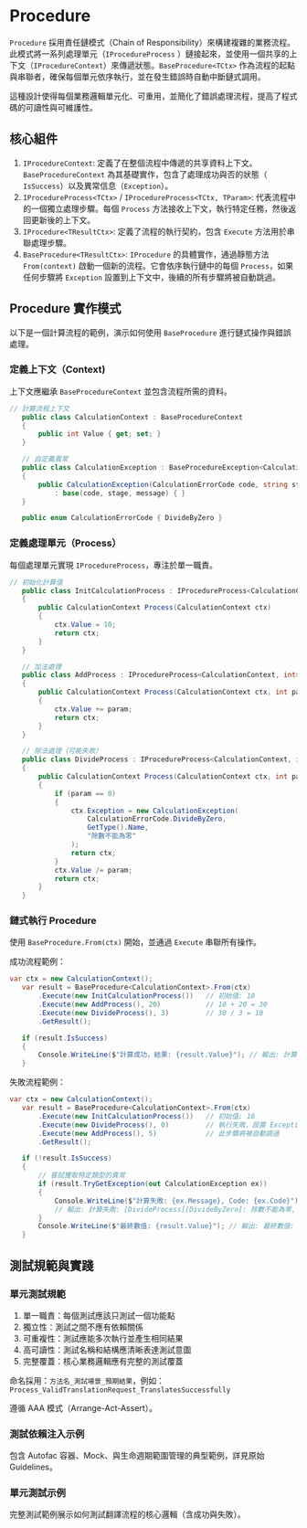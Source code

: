 # Procedure

`Procedure` 採用責任鏈模式（Chain of Responsibility）來構建複雜的業務流程。此模式將一系列處理單元（`IProcedureProcess`
）鏈接起來，並使用一個共享的上下文（`IProcedureContext`）來傳遞狀態。`BaseProcedure<TCtx>`
作為流程的起點與串聯者，確保每個單元依序執行，並在發生錯誤時自動中斷鏈式調用。

這種設計使得每個業務邏輯單元化、可重用，並簡化了錯誤處理流程，提高了程式碼的可讀性與可維護性。

## 核心組件

1. `IProcedureContext`: 定義了在整個流程中傳遞的共享資料上下文。`BaseProcedureContext` 為其基礎實作，包含了處理成功與否的狀態（
   `IsSuccess`）以及異常信息（`Exception`）。
2. `IProcedureProcess<TCtx>` / `IProcedureProcess<TCtx, TParam>`: 代表流程中的一個獨立處理步驟。每個 `Process`
   方法接收上下文，執行特定任務，然後返回更新後的上下文。
3. `IProcedure<TResultCtx>`: 定義了流程的執行契約，包含 `Execute` 方法用於串聯處理步驟。
4. `BaseProcedure<TResultCtx>`: `IProcedure` 的具體實作，通過靜態方法 `From(context)` 啟動一個新的流程。它會依序執行鏈中的每個
   `Process`，如果任何步驟將 `Exception` 設置到上下文中，後續的所有步驟將被自動跳過。

## Procedure 實作模式

以下是一個計算流程的範例，演示如何使用 `BaseProcedure` 進行鏈式操作與錯誤處理。

### 定義上下文（Context)

上下文應繼承 `BaseProcedureContext` 並包含流程所需的資料。

```csharp
// 計算流程上下文
   public class CalculationContext : BaseProcedureContext
   {
       public int Value { get; set; }
   }

   // 自定義異常
   public class CalculationException : BaseProcedureException<CalculationErrorCode>
   {
       public CalculationException(CalculationErrorCode code, string stage, string message)
           : base(code, stage, message) { }
   }

   public enum CalculationErrorCode { DivideByZero }
```

### 定義處理單元（Process）

每個處理單元實現 `IProcedureProcess`，專注於單一職責。

```csharp
// 初始化計算值
   public class InitCalculationProcess : IProcedureProcess<CalculationContext>
   {
       public CalculationContext Process(CalculationContext ctx)
       {
           ctx.Value = 10;
           return ctx;
       }
   }

   // 加法處理
   public class AddProcess : IProcedureProcess<CalculationContext, int>
   {
       public CalculationContext Process(CalculationContext ctx, int param)
       {
           ctx.Value += param;
           return ctx;
       }
   }

   // 除法處理（可能失敗）
   public class DivideProcess : IProcedureProcess<CalculationContext, int>
   {
       public CalculationContext Process(CalculationContext ctx, int param)
       {
           if (param == 0)
           {
               ctx.Exception = new CalculationException(
                   CalculationErrorCode.DivideByZero,
                   GetType().Name,
                   "除數不能為零"
               );
               return ctx;
           }
           ctx.Value /= param;
           return ctx;
       }
   }
```

### 鏈式執行 Procedure

使用 `BaseProcedure.From(ctx)` 開始，並通過 `Execute` 串聯所有操作。

成功流程範例：

```csharp
var ctx = new CalculationContext();
   var result = BaseProcedure<CalculationContext>.From(ctx)
       .Execute(new InitCalculationProcess())   // 初始值: 10
       .Execute(new AddProcess(), 20)           // 10 + 20 = 30
       .Execute(new DivideProcess(), 3)         // 30 / 3 = 10
       .GetResult();

   if (result.IsSuccess)
   {
       Console.WriteLine($"計算成功，結果: {result.Value}"); // 輸出: 計算成功，結果: 10
   }
```

失敗流程範例：

```csharp
var ctx = new CalculationContext();
   var result = BaseProcedure<CalculationContext>.From(ctx)
       .Execute(new InitCalculationProcess())   // 初始值: 10
       .Execute(new DivideProcess(), 0)         // 執行失敗，設置 Exception
       .Execute(new AddProcess(), 5)            // 此步驟將被自動跳過
       .GetResult();

   if (!result.IsSuccess)
   {
       // 嘗試獲取特定類型的異常
       if (result.TryGetException(out CalculationException ex))
       {
           Console.WriteLine($"計算失敗: {ex.Message}, Code: {ex.Code}");
           // 輸出: 計算失敗: [DivideProcess][DivideByZero]: 除數不能為零, Code: DivideByZero
       }
       Console.WriteLine($"最終數值: {result.Value}"); // 輸出: 最終數值: 10
   }
```

## 測試規範與實踐

### 單元測試規範

1. 單一職責：每個測試應該只測試一個功能點
2. 獨立性：測試之間不應有依賴關係
3. 可重複性：測試應能多次執行並產生相同結果
4. 高可讀性：測試名稱和結構應清晰表達測試意圖
5. 完整覆蓋：核心業務邏輯應有完整的測試覆蓋

命名採用：`方法名_測試場景_預期結果`，例如：`Process_ValidTranslationRequest_TranslatesSuccessfully`

遵循 AAA 模式（Arrange-Act-Assert）。

### 測試依賴注入示例

包含 Autofac 容器、Mock、與生命週期範圍管理的典型範例，詳見原始 Guidelines。

### 單元測試示例

完整測試範例展示如何測試翻譯流程的核心邏輯（含成功與失敗）。